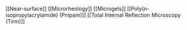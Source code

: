 [[Near-surface]]
[[Microrheology]]
[[Microgels]]
[[Poly(n-isopropylacrylamide) (Pnipam)]]
[[Total Internal Reflection Microscopy (Tirm)]]
